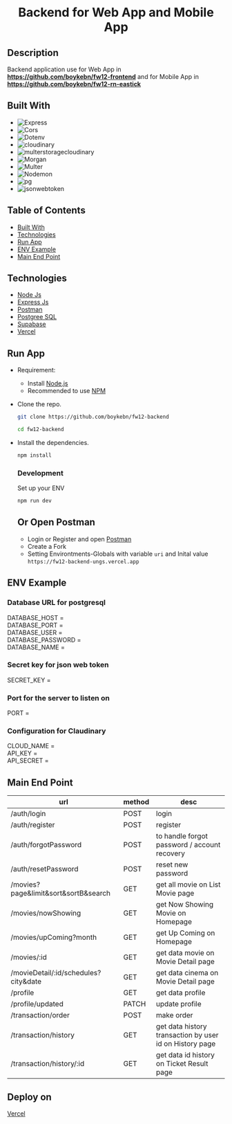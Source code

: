 <div align="center">
  <br>
  <h1><strong>Backend for Web App and Mobile App</strong></h1
  <br>
</div>


##  Description
Backend application use for Web App in **https://github.com/boykebn/fw12-frontend** and for Mobile App in **https://github.com/boykebn/fw12-rn-eastick**

## Built With
- ![Express](https://img.shields.io/badge/Express-v4.18.2-pink?style=flat)
- ![Cors](https://img.shields.io/badge/cors-v2.8.5-green?style=flat)
- ![Dotenv](https://img.shields.io/badge/dotenv-v16.0.3-orange?style=flat)
- ![cloudinary](https://img.shields.io/badge/cloudinary-v1.33-navy?style=flat)
- ![multerstoragecloudinary](https://img.shields.io/badge/multer_storage_cloudinary-v0.30.2-blue?style=flat)
- ![Morgan](https://img.shields.io/badge/morgan-v1.10.0-cyan?style=flat)
- ![Multer](https://img.shields.io/badge/multer-v8.4.5-ray?style=flat)
- ![Nodemon](https://img.shields.io/badge/nodemon-v2.0.20-white?style=flat)
- ![pg](https://img.shields.io/badge/pg-v8.8.0-pink?style=flat)
- ![jsonwebtoken](https://img.shields.io/badge/jsonwebtoken-v8.5.1-blue?style=flat)


## Table of Contents
- [Built With](#built-with)
- [Technologies](#technologies)
- [Run App](#run-app)
- [ENV Example](#env-example)
- [Main End Point](#main-end-point)


## Technologies
- [Node Js](https://nodejs.org/en/)
- [Express Js](https://expressjs.com/)
- [Postman](https://www.postman.com/)
- [Postgree SQL](https://www.postgresql.org/)
- [Supabase](https://supabase.com/)
- [Vercel](https://www.vercel.com/)


## Run App
-   Requirement:

    -   Install [Node.js](https://nodejs.org)
    -   Recommended to use [NPM](https://www.npmjs.com/)

-   Clone the repo.

    ```bash
    git clone https://github.com/boykebn/fw12-backend
    ```

    ```bash
    cd fw12-backend
    ```

-   Install the dependencies.

    ```bash
    npm install
    ```

    ### Development
    Set up your ENV
    
     ```bash
    npm run dev
    ```
    
    ## Or Open Postman
    - Login or Register and open [Postman](https://www.postman.com/crimson-meteor-607305/workspace/eastick/overview)
    - Create a Fork
    - Setting Environtments-Globals with variable  ```uri``` and Inital value ```https://fw12-backend-ungs.vercel.app```
   
   

## ENV Example
### Database URL for postgresql
DATABASE_HOST = <br>
DATABASE_PORT = <br>
DATABASE_USER = <br>
DATABASE_PASSWORD = <br>
DATABASE_NAME = <br>

### Secret key for json web token
SECRET_KEY =

### Port for the server to listen on
PORT =

### Configuration for Claudinary
CLOUD_NAME = <br>
API_KEY = <br>
API_SECRET = <br>


## Main End Point
|url|method|desc|
|---|------|----|
|/auth/login|POST|login|
|/auth/register|POST|register|
|/auth/forgotPassword|POST|to handle forgot password / account recovery|
|/auth/resetPassword|POST|reset new password |
|/movies?page&limit&sort&sortB&search|GET|get all movie on List Movie page|
|/movies/nowShowing|GET|get Now Showing Movie on Homepage|
|/movies/upComing?month|GET|get Up Coming on Homepage|
|/movies/:id|GET|get data movie on Movie Detail page|
|/movieDetail/:id/schedules?city&date|GET|get data cinema on Movie Detail page|
|/profile|GET|get data profile|
|/profile/updated|PATCH|update profile|
|/transaction/order|POST|make order|
|/transaction/history|GET|get data history transaction by user id on History page|
|/transaction/history/:id|GET|get data id history on Ticket Result page|


## Deploy on
[Vercel](https://vercel.com/)
